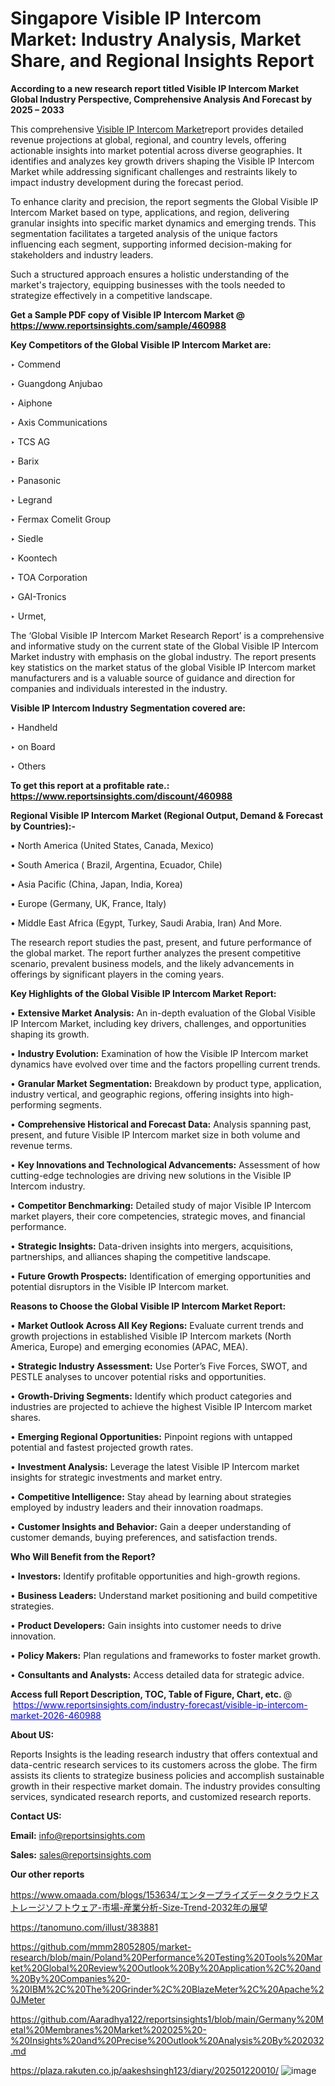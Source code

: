 # Singapore Visible IP Intercom Market: Industry Analysis, Market Share, and Regional Insights Report

<strong>According to a new research report titled Visible IP Intercom Market Global Industry Perspective, Comprehensive Analysis And Forecast by 2025 – 2033</strong>

This comprehensive <a href=https://www.reportsinsights.com/sample/460988>Visible IP Intercom Market</a>report provides detailed revenue projections at global, regional, and country levels, offering actionable insights into market potential across diverse geographies. It identifies and analyzes key growth drivers shaping the Visible IP Intercom Market while addressing significant challenges and restraints likely to impact industry development during the forecast period.

To enhance clarity and precision, the report segments the Global Visible IP Intercom Market based on type, applications, and region, delivering granular insights into specific market dynamics and emerging trends. This segmentation facilitates a targeted analysis of the unique factors influencing each segment, supporting informed decision-making for stakeholders and industry leaders.

Such a structured approach ensures a holistic understanding of the market's trajectory, equipping businesses with the tools needed to strategize effectively in a competitive landscape.

<strong>Get a Sample PDF copy of Visible IP Intercom Market </strong><strong>@<a href=https://www.reportsinsights.com/sample/460988 style=color:#0000ff;> https://www.reportsinsights.com/sample/460988</a></strong></font>

<strong>Key Competitors of the Global Visible IP Intercom Market are:</strong>

‣ Commend

‣ Guangdong Anjubao

‣ Aiphone

‣ Axis Communications

‣ TCS AG

‣ Barix

‣ Panasonic

‣ Legrand

‣ Fermax Comelit Group

‣ Siedle

‣ Koontech

‣ TOA Corporation

‣ GAI-Tronics

‣ Urmet,

The ‘Global Visible IP Intercom Market Research Report’ is a comprehensive and informative study on the current state of the Global Visible IP Intercom Market industry with emphasis on the global industry. The report presents key statistics on the market status of the global Visible IP Intercom market manufacturers and is a valuable source of guidance and direction for companies and individuals interested in the industry.

<strong>Visible IP Intercom Industry Segmentation covered are:</strong>

‣ Handheld

‣ on Board

‣ Others

<strong>To get this report at a profitable rate.: <a href=https://www.reportsinsights.com/discount/460988 style=color:#0000ff;>https://www.reportsinsights.com/discount/460988</a></strong></font>

<strong>Regional Visible IP Intercom Market (Regional Output, Demand &amp; Forecast by Countries):-</strong>

• North America (United States, Canada, Mexico)

• South America ( Brazil, Argentina, Ecuador, Chile)

• Asia Pacific (China, Japan, India, Korea)

• Europe (Germany, UK, France, Italy)

• Middle East Africa (Egypt, Turkey, Saudi Arabia, Iran) And More.

The research report studies the past, present, and future performance of the global market. The report further analyzes the present competitive scenario, prevalent business models, and the likely advancements in offerings by significant players in the coming years.

<strong>Key Highlights of the Global Visible IP Intercom Market Report:</strong>

• <strong>Extensive Market Analysis:</strong> An in-depth evaluation of the Global Visible IP Intercom Market, including key drivers, challenges, and opportunities shaping its growth.

• <strong>Industry Evolution:</strong> Examination of how the Visible IP Intercom market dynamics have evolved over time and the factors propelling current trends.

• <strong>Granular Market Segmentation:</strong> Breakdown by product type, application, industry vertical, and geographic regions, offering insights into high-performing segments.

• <strong>Comprehensive Historical and Forecast Data:</strong> Analysis spanning past, present, and future Visible IP Intercom market size in both volume and revenue terms.

• <strong>Key Innovations and Technological Advancements:</strong> Assessment of how cutting-edge technologies are driving new solutions in the Visible IP Intercom industry.

• <strong>Competitor Benchmarking:</strong> Detailed study of major Visible IP Intercom market players, their core competencies, strategic moves, and financial performance.

• <strong>Strategic Insights:</strong> Data-driven insights into mergers, acquisitions, partnerships, and alliances shaping the competitive landscape.

• <strong>Future Growth Prospects:</strong> Identification of emerging opportunities and potential disruptors in the Visible IP Intercom market.

<strong>Reasons to Choose the Global Visible IP Intercom Market Report:</strong>

• <strong>Market Outlook Across All Key Regions:</strong> Evaluate current trends and growth projections in established Visible IP Intercom markets (North America, Europe) and emerging economies (APAC, MEA).

• <strong>Strategic Industry Assessment:</strong> Use Porter’s Five Forces, SWOT, and PESTLE analyses to uncover potential risks and opportunities.

• <strong>Growth-Driving Segments:</strong> Identify which product categories and industries are projected to achieve the highest Visible IP Intercom market shares.

• <strong>Emerging Regional Opportunities:</strong> Pinpoint regions with untapped potential and fastest projected growth rates.

• <strong>Investment Analysis:</strong> Leverage the latest Visible IP Intercom market insights for strategic investments and market entry.

• <strong>Competitive Intelligence:</strong> Stay ahead by learning about strategies employed by industry leaders and their innovation roadmaps.

• <strong>Customer Insights and Behavior:</strong> Gain a deeper understanding of customer demands, buying preferences, and satisfaction trends.

<strong>Who Will Benefit from the Report?</strong>

• <strong>Investors:</strong> Identify profitable opportunities and high-growth regions.

• <strong>Business Leaders:</strong> Understand market positioning and build competitive strategies.

• <strong>Product Developers:</strong> Gain insights into customer needs to drive innovation.

• <strong>Policy Makers:</strong> Plan regulations and frameworks to foster market growth.

• <strong>Consultants and Analysts:</strong> Access detailed data for strategic advice.
</ul>
<strong>Access full Report Description, TOC, Table of Figure, Chart, etc. </strong>@  <a href=https://www.reportsinsights.com/industry-forecast/visible-ip-intercom-market-2026-460988 style=color:#0000ff;>https://www.reportsinsights.com/industry-forecast/visible-ip-intercom-market-2026-460988</a></font>

<strong><strong>About US</strong>:</strong>

Reports Insights is the leading research industry that offers contextual and data-centric research services to its customers across the globe. The firm assists its clients to strategize business policies and accomplish sustainable growth in their respective market domain. The industry provides consulting services, syndicated research reports, and customized research reports.

<strong>Contact US:</strong>

<p class=""""><b>Email:</b> <a href=mailto:info@reportsinsights.com>info@reportsinsights.com</a></p>
<p class=""""><b>Sales:</b> <a href=mailto:sales@reportsinsights.com>sales@reportsinsights.com</a></p>

<strong>Our other reports</strong>

<a href=https://www.omaada.com/blogs/153634/エンタープライズデータクラウドストレージソフトウェア-市場-産業分析-Size-Trend-2032年の展望>https://www.omaada.com/blogs/153634/エンタープライズデータクラウドストレージソフトウェア-市場-産業分析-Size-Trend-2032年の展望</a>

<a href=https://tanomuno.com/illust/383881>https://tanomuno.com/illust/383881</a>

<a href=https://github.com/mmm28052805/market-research/blob/main/Poland%20Performance%20Testing%20Tools%20Market%20Global%20Review%20Outlook%20By%20Application%2C%20and%20By%20Companies%20-%20IBM%2C%20The%20Grinder%2C%20BlazeMeter%2C%20Apache%20JMeter>https://github.com/mmm28052805/market-research/blob/main/Poland%20Performance%20Testing%20Tools%20Market%20Global%20Review%20Outlook%20By%20Application%2C%20and%20By%20Companies%20-%20IBM%2C%20The%20Grinder%2C%20BlazeMeter%2C%20Apache%20JMeter</a>

<a href=https://github.com/Aaradhya122/reportsinsights1/blob/main/Germany%20Metal%20Membranes%20Market%202025%20-%20Insights%20and%20Precise%20Outlook%20Analysis%20By%202032.md>https://github.com/Aaradhya122/reportsinsights1/blob/main/Germany%20Metal%20Membranes%20Market%202025%20-%20Insights%20and%20Precise%20Outlook%20Analysis%20By%202032.md</a>

<a href=https://plaza.rakuten.co.jp/aakeshsingh123/diary/202501220010/>https://plaza.rakuten.co.jp/aakeshsingh123/diary/202501220010/</a>
![image](https://github.com/user-attachments/assets/330c76ad-7133-477f-a44e-febfcf6a748a)
